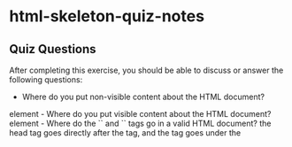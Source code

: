 # html-skeleton-quiz-notes

## Quiz Questions

After completing this exercise, you should be able to discuss or answer the following questions:

- Where do you put non-visible content about the HTML document?
<head> element
- Where do you put visible content about the HTML document?
<body> element
- Where do the `<head>` and `<body>` tags go in a valid HTML document?
  the head tag goes directly after the <html> tag, and the <body> tag goes under the <title>/<head>
- What is the purpose of a `<!DOCTYPE>` declaration?
  when HTML was young, it was used to act as links to certain rules.
  the purpose is to allow HTML to work correctly now.

## Notes

All student notes should be written here.

How to write `Code Examples` in markdown

for JS:

```javascript
const data = 'Howdy';
```

for HTML:

```html
<div>
  <p>This is text content</p>
</div>
```

for CSS:

```css
div {
  width: 100%;
}
```
